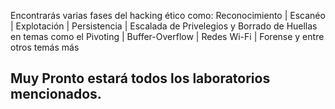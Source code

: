 Encontrarás varias fases del hacking ético como: Reconocimiento | Escanéo | Explotación | Persistencia | Escalada de Privelegios y Borrado de Huellas en temas como el Pivoting | Buffer-Overflow | Redes Wi-Fi | Forense y entre otros temás más
## Muy Pronto estará todos los laboratorios mencionados.
